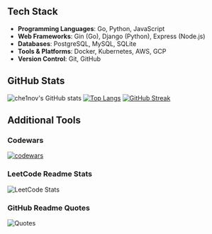 ## Tech Stack
- **Programming Languages**: Go, Python, JavaScript
- **Web Frameworks**: Gin (Go), Django (Python), Express (Node.js)
- **Databases**: PostgreSQL, MySQL, SQLite
- **Tools & Platforms**: Docker, Kubernetes, AWS, GCP
- **Version Control**: Git, GitHub

## GitHub Stats

![che1nov's GitHub stats](https://github-readme-stats.vercel.app/api?username=che1nov&show_icons=true&theme=radical)
[![Top Langs](https://github-readme-stats.vercel.app/api/top-langs/?username=che1nov&layout=compact)](https://github.com/che1nov/github-readme-stats)
[![GitHub Streak](https://github-readme-streak-stats.herokuapp.com/?user=che1nov&theme=dark)](https://git.io/streak-stats)
## Additional Tools
### Codewars
[![codewars](https://www.codewars.com/users/che1nov/badges/large)](https://www.codewars.com/users/che1nov)
### LeetCode Readme Stats
![LeetCode Stats](https://leetcard.jacoblin.cool/che1nov?ext=heatmap)
### GitHub Readme Quotes
![Quotes](https://quotes-github-readme.vercel.app/api?type=horizontal&theme=dark)
